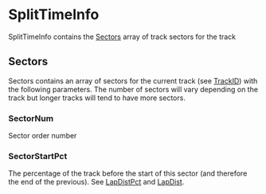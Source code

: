 # SplitTimeInfo

SplitTimeInfo contains the [Sectors](#sectors) array of track sectors for the track

## Sectors

Sectors contains an array of sectors for the current track (see [TrackID](/yaml/weekendinfo.md#trackid)) with the following parameters. The number of sectors will vary depending on the track but longer tracks will tend to have more sectors.

### SectorNum

Sector order number

### SectorStartPct

The percentage of the track before the start of this sector (and therefore the end of the previous). See [LapDistPct](/telemetry/lapdistpct.md) and [LapDist](/telemetry/lapdist.md).
